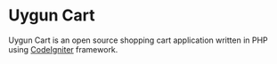 Uygun Cart
==========
Uygun Cart is an open source shopping cart application written in PHP using [CodeIgniter](https://github.com/EllisLab/CodeIgniter) framework.
